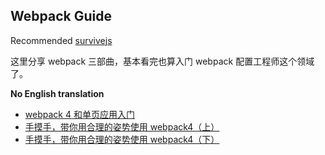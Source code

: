 ## Webpack Guide

Recommended [survivejs](https://survivejs.com/webpack/foreword/)

这里分享 webpack 三部曲，基本看完也算入门 webpack 配置工程师这个领域了。

**No English translation**

- [webpack 4 和单页应用入门](https://github.com/wallstreetcn/webpack-and-spa-guide)
- [手摸手，带你用合理的姿势使用 webpack4（上）](https://juejin.im/post/5b56909a518825195f499806)
- [手摸手，带你用合理的姿势使用 webpack4（下）](https://juejin.im/post/5b5d6d6f6fb9a04fea58aabc)
